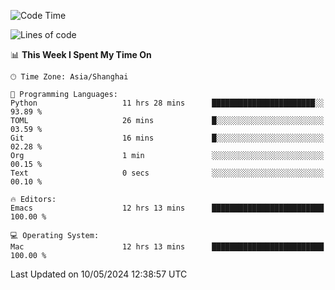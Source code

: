<!--START_SECTION:waka-->
![Code Time](http://img.shields.io/badge/Code%20Time-1%2C952%20hrs%2036%20mins-blue)

![Lines of code](https://img.shields.io/badge/From%20Hello%20World%20I%27ve%20Written-306.0%20thousand%20lines%20of%20code-blue)

📊 **This Week I Spent My Time On** 

```text
🕑︎ Time Zone: Asia/Shanghai

💬 Programming Languages: 
Python                   11 hrs 28 mins      ███████████████████████░░   93.89 % 
TOML                     26 mins             █░░░░░░░░░░░░░░░░░░░░░░░░   03.59 % 
Git                      16 mins             █░░░░░░░░░░░░░░░░░░░░░░░░   02.28 % 
Org                      1 min               ░░░░░░░░░░░░░░░░░░░░░░░░░   00.15 % 
Text                     0 secs              ░░░░░░░░░░░░░░░░░░░░░░░░░   00.10 % 

🔥 Editors: 
Emacs                    12 hrs 13 mins      █████████████████████████   100.00 % 

💻 Operating System: 
Mac                      12 hrs 13 mins      █████████████████████████   100.00 % 
```


 Last Updated on 10/05/2024 12:38:57 UTC
<!--END_SECTION:waka-->
